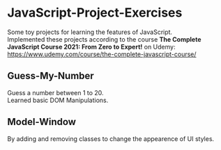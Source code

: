 # JavaScript-Project-Exercises

Some toy projects for learning the features of JavaScript.  
Implemented these projects according to the course **The Complete JavaScript Course 2021: From Zero to Expert!** on Udemy:  
https://www.udemy.com/course/the-complete-javascript-course/    

## Guess-My-Number
Guess a number between 1 to 20.  
Learned basic DOM Manipulations.  

## Model-Window
By adding and removing classes to change the appearence of UI styles.